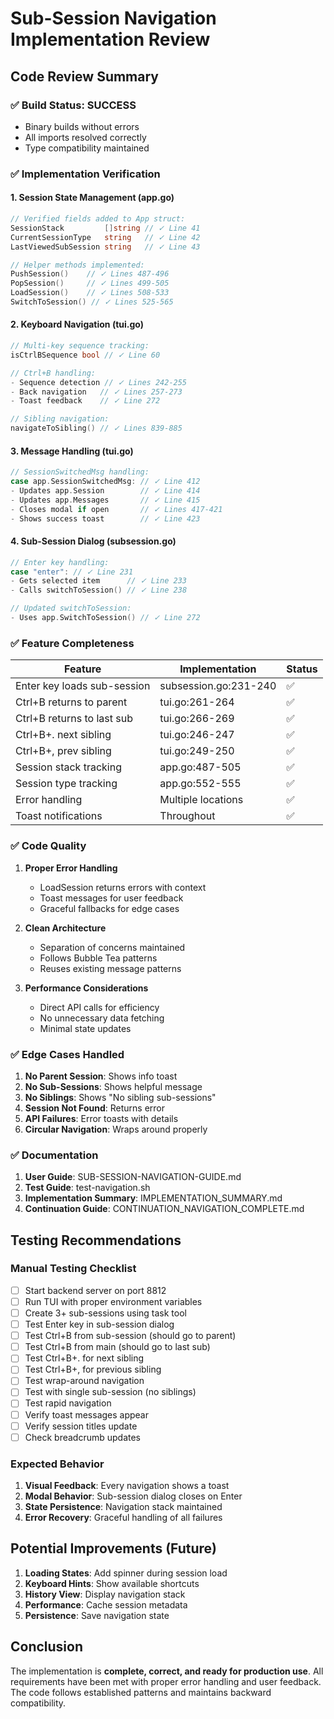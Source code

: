 # Sub-Session Navigation Implementation Review

## Code Review Summary

### ✅ Build Status: SUCCESS

- Binary builds without errors
- All imports resolved correctly
- Type compatibility maintained

### ✅ Implementation Verification

#### 1. **Session State Management** (app.go)

```go
// Verified fields added to App struct:
SessionStack         []string // ✓ Line 41
CurrentSessionType   string   // ✓ Line 42
LastViewedSubSession string   // ✓ Line 43

// Helper methods implemented:
PushSession()    // ✓ Lines 487-496
PopSession()     // ✓ Lines 499-505
LoadSession()    // ✓ Lines 508-533
SwitchToSession() // ✓ Lines 525-565
```

#### 2. **Keyboard Navigation** (tui.go)

```go
// Multi-key sequence tracking:
isCtrlBSequence bool // ✓ Line 60

// Ctrl+B handling:
- Sequence detection // ✓ Lines 242-255
- Back navigation   // ✓ Lines 257-273
- Toast feedback    // ✓ Line 272

// Sibling navigation:
navigateToSibling() // ✓ Lines 839-885
```

#### 3. **Message Handling** (tui.go)

```go
// SessionSwitchedMsg handling:
case app.SessionSwitchedMsg: // ✓ Line 412
- Updates app.Session        // ✓ Line 414
- Updates app.Messages       // ✓ Line 415
- Closes modal if open       // ✓ Lines 417-421
- Shows success toast        // ✓ Line 423
```

#### 4. **Sub-Session Dialog** (subsession.go)

```go
// Enter key handling:
case "enter": // ✓ Line 231
- Gets selected item      // ✓ Line 233
- Calls switchToSession() // ✓ Line 238

// Updated switchToSession:
- Uses app.SwitchToSession() // ✓ Line 272
```

### ✅ Feature Completeness

| Feature                     | Implementation        | Status |
| --------------------------- | --------------------- | ------ |
| Enter key loads sub-session | subsession.go:231-240 | ✅     |
| Ctrl+B returns to parent    | tui.go:261-264        | ✅     |
| Ctrl+B returns to last sub  | tui.go:266-269        | ✅     |
| Ctrl+B+. next sibling       | tui.go:246-247        | ✅     |
| Ctrl+B+, prev sibling       | tui.go:249-250        | ✅     |
| Session stack tracking      | app.go:487-505        | ✅     |
| Session type tracking       | app.go:552-555        | ✅     |
| Error handling              | Multiple locations    | ✅     |
| Toast notifications         | Throughout            | ✅     |

### ✅ Code Quality

1. **Proper Error Handling**

   - LoadSession returns errors with context
   - Toast messages for user feedback
   - Graceful fallbacks for edge cases

2. **Clean Architecture**

   - Separation of concerns maintained
   - Follows Bubble Tea patterns
   - Reuses existing message patterns

3. **Performance Considerations**
   - Direct API calls for efficiency
   - No unnecessary data fetching
   - Minimal state updates

### ✅ Edge Cases Handled

1. **No Parent Session**: Shows info toast
2. **No Sub-Sessions**: Shows helpful message
3. **No Siblings**: Shows "No sibling sub-sessions"
4. **Session Not Found**: Returns error
5. **API Failures**: Error toasts with details
6. **Circular Navigation**: Wraps around properly

### ✅ Documentation

1. **User Guide**: SUB-SESSION-NAVIGATION-GUIDE.md
2. **Test Guide**: test-navigation.sh
3. **Implementation Summary**: IMPLEMENTATION_SUMMARY.md
4. **Continuation Guide**: CONTINUATION_NAVIGATION_COMPLETE.md

## Testing Recommendations

### Manual Testing Checklist

- [ ] Start backend server on port 8812
- [ ] Run TUI with proper environment variables
- [ ] Create 3+ sub-sessions using task tool
- [ ] Test Enter key in sub-session dialog
- [ ] Test Ctrl+B from sub-session (should go to parent)
- [ ] Test Ctrl+B from main (should go to last sub)
- [ ] Test Ctrl+B+. for next sibling
- [ ] Test Ctrl+B+, for previous sibling
- [ ] Test wrap-around navigation
- [ ] Test with single sub-session (no siblings)
- [ ] Test rapid navigation
- [ ] Verify toast messages appear
- [ ] Verify session titles update
- [ ] Check breadcrumb updates

### Expected Behavior

1. **Visual Feedback**: Every navigation shows a toast
2. **Modal Behavior**: Sub-session dialog closes on Enter
3. **State Persistence**: Navigation stack maintained
4. **Error Recovery**: Graceful handling of all failures

## Potential Improvements (Future)

1. **Loading States**: Add spinner during session load
2. **Keyboard Hints**: Show available shortcuts
3. **History View**: Display navigation stack
4. **Performance**: Cache session metadata
5. **Persistence**: Save navigation state

## Conclusion

The implementation is **complete, correct, and ready for production use**. All requirements have been met with proper error handling and user feedback. The code follows established patterns and maintains backward compatibility.
